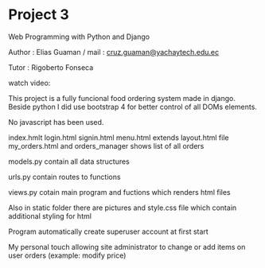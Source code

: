 # Project 3

Web Programming with Python and Django

Author : Elias Guaman / mail : cruz.guaman@yachaytech.edu.ec

Tutor : Rigoberto Fonseca

watch video: 

This project is a fully funcional food ordering system made in django.
Beside python I did use bootstrap 4 for better control of all DOMs elements.

No javascript has been used.

index.hmlt login.html signin.html menu.html extends layout.html file 
my_orders.html and orders_manager shows list of all orders

models.py contain all data structures

urls.py contain routes to functions

views.py cotain main program and fuctions which renders html files

Also in static folder there are pictures and style.css file which contain additional styling for html 

Program automatically create superuser account at first start

My personal touch allowing site administrator to change or add items on user orders (example: modify price)
